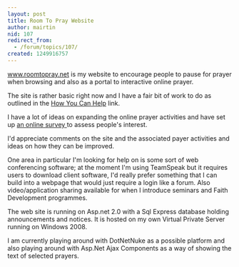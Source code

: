 ```yaml
---
layout: post
title: Room To Pray Website
author: mairtin
nid: 107
redirect_from:
  - /forum/topics/107/
created: 1249916757
---
```

<p><a target="_blank" href="http://www.roomtopray.net">www.roomtopray.net</a>&nbsp;is my website to encourage people to pause for prayer when browsing and also as a portal to interactive online prayer.</p>
<p>The site is rather basic right now and I have a fair bit of work to do as outlined in the <a target="_blank" href="http://www.roomtopray.net/webhelp.aspx">How You Can Help</a> link.</p>
<p>I have a lot of ideas on expanding the online prayer activities and have set up <a target="_blank" href="http://onlineprayersurvey.questionpro.com/">an online&nbsp;survey </a>to assess people's interest.</p>
<p>I'd appreciate comments on the site and&nbsp;the associated payer activities and ideas on how&nbsp;they can be improved.</p>
<p>One area in particular I'm looking for help on is some sort of web conferencing software; at the moment I'm using TeamSpeak but it requires users to download client software, I'd really prefer something that I can build into a webpage that would just require a login like a forum. Also video/application sharing&nbsp;available for when I introduce seminars and Faith Development programmes.</p>
<p>The web site is&nbsp;running on Asp.net 2.0 with a Sql Express database holding announcements and notices. It is hosted on my own Virtual Private Server running on Windows 2008.</p>
<p>I am currently playing around with DotNetNuke as a possible platform and also playing around with Asp.Net Ajax Components as a way of showing the text of selected prayers.</p>
